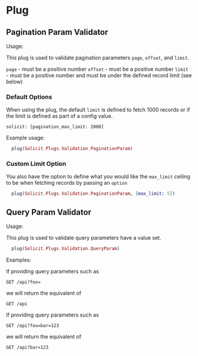 # Plug

## Pagination Param Validator

Usage:

This plug is used to validate pagination parameters `page`, `offset`, and `limit`.

`page` - must be a positive number
`offset` - must be a positive number
`limit` - must be a positive number and must be under the defined record limit (see below)

### Default Options

When using the plug, the default `limit` is defined to fetch 1000 records or if the
limit is defined as part of a config value.

```text
solicit: [pagination_max_limit: 2000]
```

Example usage:
```elixir
  plug(Solicit.Plugs.Validation.PaginationParam)
```

### Custom Limit Option

You also have the option to define what you would like the `max_limit` ceiling to be
when fetching records by passing an `option`

```elixir
  plug(Solicit.Plugs.Validation.PaginationParam, [max_limit: 5])
```
## Query Param Validator

Usage:

This plug is used to validate query parameters have a value set.

```elixir
  plug(Solicit.Plugs.Validation.QueryParam)
```

Examples:

If providing query parameters such as
```text
GET /api?foo=
```
we will return the equivalent of
```text
GET /api
```

If providing query parameters such as
```text
GET /api?foo=bar=123
```
we will return the equivalent of
```text
GET /api?bar=123
```